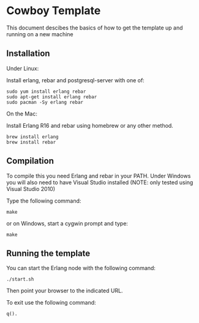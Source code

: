 Cowboy Template
===============

This document descibes the basics of how to get the template up and running on a new machine

Installation
------------

Under Linux:

Install erlang, rebar and postgresql-server with one of:

```
sudo yum install erlang rebar
sudo apt-get install erlang rebar
sudo pacman -Sy erlang rebar
```

On the Mac:

Install Erlang R16 and rebar using homebrew or any other method.

```
brew install erlang
brew install rebar
```

Compilation
-----------

To compile this you need Erlang and rebar in your PATH.  Under Windows you will also need to have Visual Studio installed (NOTE: only tested using Visual Studio 2010)

Type the following command:

```
make
```

or on Windows, start a cygwin prompt and type:

```
make
```

Running the template
--------------------

You can start the Erlang node with the following command:
```
./start.sh
```

Then point your browser to the indicated URL.

To exit use the following command:

```
q().
```

